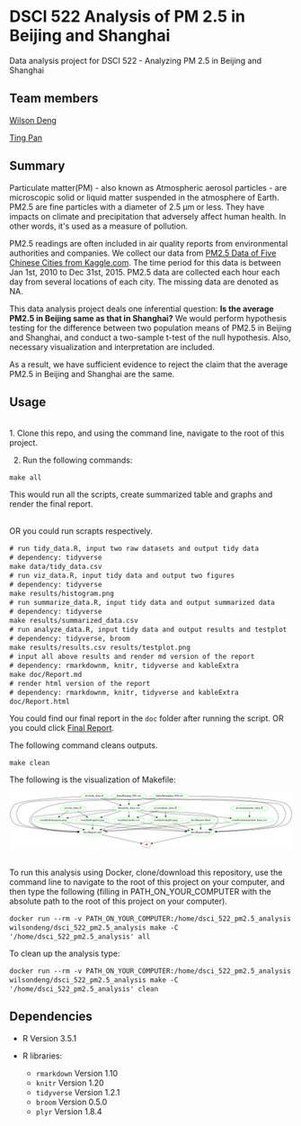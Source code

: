 # DSCI 522 Analysis of PM 2.5 in Beijing and Shanghai
Data analysis project for DSCI 522 - Analyzing PM 2.5 in Beijing and Shanghai

## Team members

[Wilson Deng](https://github.com/xiaoweideng)

[Ting Pan](https://github.com/panntingg)

## Summary

Particulate matter(PM) - also known as Atmospheric aerosol particles - are microscopic solid or liquid matter suspended in the atmosphere of Earth. PM2.5 are fine particles with a diameter of 2.5 μm or less. They have impacts on climate and precipitation that adversely affect human health. In other words, it's used as a measure of pollution.

PM2.5 readings are often included in air quality reports from environmental authorities and companies. We collect our data from [PM2.5 Data of Five Chinese Cities from Kaggle.com](https://www.kaggle.com/uciml/pm25-data-for-five-chinese-cities). The time period for this data is between Jan 1st, 2010 to Dec 31st, 2015. PM2.5 data are collected each hour each day from several locations of each city. The missing data are denoted as NA.

This data analysis project deals one inferential question: **Is the average PM2.5 in Beijing same as that in Shanghai?** We would perform hypothesis testing for the difference between two population means of PM2.5 in Beijing and Shanghai, and conduct a two-sample t-test of the null hypothesis. Also, necessary visualization and interpretation are included.

As a result, we have sufficient evidence to reject the claim that the average PM2.5 in Beijing and Shanghai are the same.

## Usage
<br>
1. Clone this repo, and using the command line, navigate to the root of this project.

2. Run the following commands:

```
make all
```
This would run all the scripts, create summarized table and graphs and render the final report.

<br> OR you could run scrapts respectively.

```
# run tidy_data.R, input two raw datasets and output tidy data
# dependency: tidyverse
make data/tidy_data.csv
# run viz_data.R, input tidy data and output two figures
# dependency: tidyverse
make results/histogram.png
# run summarize_data.R, input tidy data and output summarized data
# dependency: tidyverse
make results/summarized_data.csv
# run analyze_data.R, input tidy data and output results and testplot
# dependency: tidyverse, broom
make results/results.csv results/testplot.png
# input all above results and render md version of the report
# dependency: rmarkdownm, knitr, tidyverse and kableExtra
make doc/Report.md
# render html version of the report
# dependency: rmarkdownm, knitr, tidyverse and kableExtra
doc/Report.html
```

You could find our final report in the `doc` folder after running the script. OR you could click [Final Report](https://github.com/UBC-MDS/DSCI_522_PM2.5_Analysis/blob/master/doc/Report.md).

The following command cleans outputs.
```
make clean
```

The following is the visualization of Makefile:

![](Makefile.png)

<br> To run this analysis using Docker, clone/download this repository, use the command line to navigate to the root of this project on your computer, and then type the following (filling in PATH_ON_YOUR_COMPUTER with the absolute path to the root of this project on your computer).

```
docker run --rm -v PATH_ON_YOUR_COMPUTER:/home/dsci_522_pm2.5_analysis wilsondeng/dsci_522_pm2.5_analysis make -C '/home/dsci_522_pm2.5_analysis' all
```

To clean up the analysis type:

```
docker run --rm -v PATH_ON_YOUR_COMPUTER:/home/dsci_522_pm2.5_analysis wilsondeng/dsci_522_pm2.5_analysis make -C '/home/dsci_522_pm2.5_analysis' clean
```


## Dependencies

- R Version 3.5.1

- R libraries:
    - `rmarkdown` Version 1.10
    - `knitr` Version 1.20
    - `tidyverse` Version 1.2.1
    - `broom` Version 0.5.0
    - `plyr` Version 1.8.4
